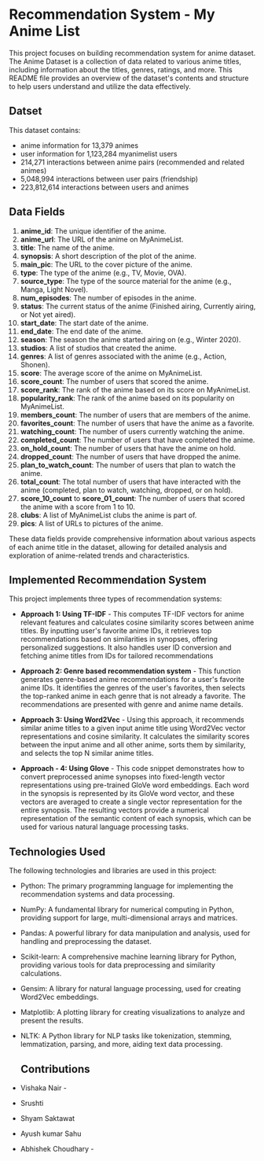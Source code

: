 # Recommendation System - My Anime List

This project focuses on building recommendation system for anime dataset. The Anime Dataset is a collection of data related to various anime titles, including information about the titles, genres, ratings, and more. This README file provides an overview of the dataset's contents and structure to help users understand and utilize the data effectively.

## Datset

This dataset contains:

- anime information for 13,379 animes
- user information for 1,123,284 myanimelist users
- 214,271 interactions between anime pairs (recommended and related animes)
- 5,048,994 interactions between user pairs (friendship)
- 223,812,614 interactions between users and animes

## Data Fields

1. **anime_id**: The unique identifier of the anime.
2. **anime_url**: The URL of the anime on MyAnimeList.
3. **title**: The name of the anime.
4. **synopsis**: A short description of the plot of the anime.
5. **main_pic**: The URL to the cover picture of the anime.
6. **type**: The type of the anime (e.g., TV, Movie, OVA).
7. **source_type**: The type of the source material for the anime (e.g., Manga, Light Novel).
8. **num_episodes**: The number of episodes in the anime.
9. **status**: The current status of the anime (Finished airing, Currently airing, or Not yet aired).
10. **start_date**: The start date of the anime.
11. **end_date**: The end date of the anime.
12. **season**: The season the anime started airing on (e.g., Winter 2020).
13. **studios**: A list of studios that created the anime.
14. **genres**: A list of genres associated with the anime (e.g., Action, Shonen).
15. **score**: The average score of the anime on MyAnimeList.
16. **score_count**: The number of users that scored the anime.
17. **score_rank**: The rank of the anime based on its score on MyAnimeList.
18. **popularity_rank**: The rank of the anime based on its popularity on MyAnimeList.
19. **members_count**: The number of users that are members of the anime.
20. **favorites_count**: The number of users that have the anime as a favorite.
21. **watching_count**: The number of users currently watching the anime.
22. **completed_count**: The number of users that have completed the anime.
23. **on_hold_count**: The number of users that have the anime on hold.
24. **dropped_count**: The number of users that have dropped the anime.
25. **plan_to_watch_count**: The number of users that plan to watch the anime.
26. **total_count**: The total number of users that have interacted with the anime (completed, plan to watch, watching, dropped, or on hold).
27. **score_10_count** to **score_01_count**: The number of users that scored the anime with a score from 1 to 10.
28. **clubs**: A list of MyAnimeList clubs the anime is part of.
29. **pics**: A list of URLs to pictures of the anime.

These data fields provide comprehensive information about various aspects of each anime title in the dataset, allowing for detailed analysis and exploration of anime-related trends and characteristics.

## Implemented Recommendation System

This project implements three types of recommendation systems:

- **Approach 1: Using TF-IDF** - This computes TF-IDF vectors for anime relevant features and calculates cosine similarity scores between anime titles. By inputting user's favorite anime IDs, it retrieves top recommendations based on similarities in synopses, offering personalized suggestions. It also handles user ID conversion and fetching anime titles from IDs for tailored recommendations

- **Approach 2: Genre based recommendation system** - This function generates genre-based anime recommendations for a user's favorite anime IDs. It identifies the genres of the user's favorites, then selects the top-ranked anime in each genre that is not already a favorite. The recommendations are presented with genre and anime name details.
  
- **Approach 3: Using Word2Vec** - Using this approach, it recommends similar anime titles to a given input anime title using Word2Vec vector representations and cosine similarity. It calculates the similarity scores between the input anime and all other anime, sorts them by similarity, and selects the top N similar anime titles.


- **Approach - 4: Using Glove** - This code snippet demonstrates how to convert preprocessed anime synopses into fixed-length vector representations using pre-trained GloVe word embeddings. Each word in the synopsis is represented by its GloVe word vector, and these vectors are averaged to create a single vector representation for the entire synopsis. The resulting vectors provide a numerical representation of the semantic content of each synopsis, which can be used for various natural language processing tasks.



## Technologies Used
The following technologies and libraries are used in this project:

- Python: The primary programming language for implementing the recommendation systems and data processing.
- NumPy: A fundamental library for numerical computing in Python, providing support for large, multi-dimensional arrays and matrices.
- Pandas: A powerful library for data manipulation and analysis, used for handling and preprocessing the dataset.
- Scikit-learn: A comprehensive machine learning library for Python, providing various tools for data preprocessing and similarity calculations.
- Gensim: A library for natural language processing, used for creating Word2Vec embeddings.
- Matplotlib: A plotting library for creating visualizations to analyze and present the results.
- NLTK: A Python library for NLP tasks like tokenization, stemming, lemmatization, parsing, and more, aiding text data processing.

  ## Contributions

- Vishaka Nair -
- Srushti
- Shyam Saktawat
- Ayush kumar Sahu
- Abhishek Choudhary - 
  

